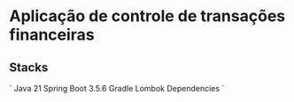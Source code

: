 # Aplicação de controle de transações financeiras

## Stacks
´
Java 21
Spring Boot 3.5.6
Gradle
Lombok Dependencies
´

